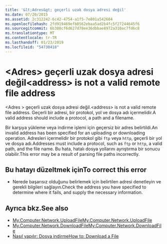 ```yaml
---
title: '&lt;Adres&gt; geçerli uzak dosya adresi değil'
ms.date: 07/20/2015
ms.assetid: 2c312242-6c42-4754-a1f5-7e801a542604
ms.openlocfilehash: 2fd919469efb8562ebaa5ad2b4fc5f27244645f6
ms.sourcegitcommit: 6b308cf6d627d78ee36dbbae8972a310ac7fd6c8
ms.translationtype: MT
ms.contentlocale: tr-TR
ms.lasthandoff: 01/23/2019
ms.locfileid: "54730418"
---
```

# <a name="ltaddressgt-is-not-a-valid-remote-file-address"></a><span data-ttu-id="a9aa4-102">&lt;Adres&gt; geçerli uzak dosya adresi değil</span><span class="sxs-lookup"><span data-stu-id="a9aa4-102">&lt;address&gt; is not a valid remote file address</span></span>
<span data-ttu-id="a9aa4-103">\<Adres > geçerli uzak dosya adresi değil.</span><span class="sxs-lookup"><span data-stu-id="a9aa4-103">\<address> is not a valid remote file address.</span></span> <span data-ttu-id="a9aa4-104">Geçerli bir adresi, bir protokol, yol ve dosya adı içermelidir.</span><span class="sxs-lookup"><span data-stu-id="a9aa4-104">A valid address should include a protocol, a path and a filename.</span></span>  
  
 <span data-ttu-id="a9aa4-105">Bir karşıya yükleme veya indirme işlemi için geçersiz bir adres belirtildi.</span><span class="sxs-lookup"><span data-stu-id="a9aa4-105">An invalid address has been specified for an uploading or downloading operation.</span></span> <span data-ttu-id="a9aa4-106">Adresleri içermelidir bir protokol gibi `ftp` veya `http`, geçerli bir yol ve dosya adı.</span><span class="sxs-lookup"><span data-stu-id="a9aa4-106">Addresses must include a protocol, such as `ftp` or `http`, a valid path, and the file name.</span></span> <span data-ttu-id="a9aa4-107">Bu hata, hatalı dosya yollarını ayrıştırma bir sonucu olabilir.</span><span class="sxs-lookup"><span data-stu-id="a9aa4-107">This error may be a result of parsing file paths incorrectly.</span></span>  
  
## <a name="to-correct-this-error"></a><span data-ttu-id="a9aa4-108">Bu hatayı düzeltmek için</span><span class="sxs-lookup"><span data-stu-id="a9aa4-108">To correct this error</span></span>  
  
-   <span data-ttu-id="a9aa4-109">Nerede başarısız olduğunu belirlemek için belirtilen adresi denetleyin ve gerekli bilgileri sağlayın.</span><span class="sxs-lookup"><span data-stu-id="a9aa4-109">Check the address you have specified to determine where it fails, and supply the necessary information.</span></span>  
  
## <a name="see-also"></a><span data-ttu-id="a9aa4-110">Ayrıca bkz.</span><span class="sxs-lookup"><span data-stu-id="a9aa4-110">See also</span></span>
- [<span data-ttu-id="a9aa4-111">My.Computer.Network.UploadFile</span><span class="sxs-lookup"><span data-stu-id="a9aa4-111">My.Computer.Network.UploadFile</span></span>](xref:Microsoft.VisualBasic.Devices.Network.UploadFile%2A)
- [<span data-ttu-id="a9aa4-112">My.Computer.Network.DownloadFile</span><span class="sxs-lookup"><span data-stu-id="a9aa4-112">My.Computer.Network.DownloadFile</span></span>](xref:Microsoft.VisualBasic.Devices.Network.DownloadFile%2A)
- [<span data-ttu-id="a9aa4-113">Nasıl yapılır: Dosya indirme</span><span class="sxs-lookup"><span data-stu-id="a9aa4-113">How to: Download a File</span></span>](../../visual-basic/developing-apps/programming/computer-resources/how-to-download-a-file.md)

